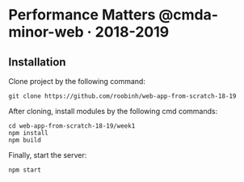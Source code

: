 # Performance Matters @cmda-minor-web · 2018-2019

## Installation
Clone project by the following command:
```
git clone https://github.com/roobinh/web-app-from-scratch-18-19
```

After cloning, install modules by the following cmd commands:
```
cd web-app-from-scratch-18-19/week1
npm install
npm build
```

Finally, start the server:
```
npm start
```



